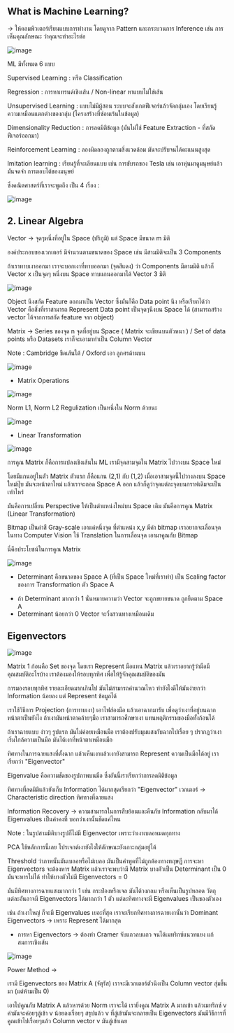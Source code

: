 ## What is Machine Learning?

-> ให้คอมพิวเตอร์เรียนแบบการทำงาน โดยดูจาก Pattern และกระบวนการ Inference เช่น การเห็นคุณลักษณะ ว่าคุณจะทำอะไรต่อ

![image](https://github.com/user-attachments/assets/6ddbcc13-36cf-4df5-a3e9-4adc7b51e79e)

ML มีทั้งหมด 6 แบบ

Supervised Learning : หรือ Classification

Regression : การหาเทรนด์เชิงเส้น / Non-linear หาแบบไม่ใช่เส้น

Unsupervised Learning : แบบไม่มีผู้สอน ระบบจะสังเกตฟีเจอร์แล้วจัดกลุ่มเอง โดยเรียนรู้ความเหมือนแตกต่างของกลุ่ม (โครงสร้างที่ซ่อนเร้นในข้อมูล)

Dimensionality Reduction : การลดมิติข้อมูล (มันไม่ใช่ Feature Extraction - ที่สกัดฟีเจอร์ออกมา)

Reinforcement Learning : ลองผิดลองถูกตามสิ่งแวดล้อม มันจะปรับจนได้คะแนนสูงสุด

Imitation learning : เรียนรู้ที่จะเลียนแบบ เช่น การขับรถของ Tesla เช่น เอาหุ่นมาดูมนุษย์แล้วมันจดจำ การตอบโต้ของมนุษย์

ซึ่งคณิตศาสตร์ที่เราจะพูดถึง เป็น 4 เรื่อง :

![image](https://github.com/user-attachments/assets/536ad87a-f759-4696-81b1-aac700e61a22)

## 2. Linear Algebra

Vector -> จุดๆหนึ่งที่อยู่ใน Space (ปริภูมิ) แต่ Space มีขนาด m มิติ 

องค์ประกอบของเวกเตอร์ มีจำนวนตามขนาดของ Space เช่น มีสามมิติจะเป็น 3 Components

ถ้าเราทาบเงาออกมา เราจะบอกเงาที่ทาบออกมา (จุดสีแดง) ว่า Components มีตามมิติ แล้วก็ Vector x เป็นจุดๆ หนึ่งบน Space ทาบแกนออกมาได้ Vector 3 มิติ

![image](https://github.com/user-attachments/assets/8094ccdf-27f7-4b9c-9acc-5b177376906c)

Object นึงสกัด Feature ออกมาเป็น Vector ซึ่งมันก็คือ Data point นึง 
หรือเรียกได้ว่า Vector คือสิ่งที่เราสามารถ Represent Data point เป็นจุดๆนึงบน Space ได้
(สามารถสร้าง vector ได้จากการสกัด feature จาก object)

Matrix -> Series ของจุด n จุดที่อยู่บน Space ( Matrix จะเขียนบนตัวหนา ) / Set of data points หรือ Datasets เราก็จะเอามาทำเป็น Column Vector

Note : Cambridge ขีดเส้นใต้ / Oxford เอา ลูกศรด้านบน

![image](https://github.com/user-attachments/assets/75575c45-20da-4d64-b961-7eb82c8c8459)

* Matrix Operations

![image](https://github.com/user-attachments/assets/d424d8a7-91fa-48b9-b89e-d5d81b73a453)

Norm L1, Norm L2 Regulization เป็นหนึ่งใน Norm ด้วยนะ

![image](https://github.com/user-attachments/assets/3d998b10-572a-4389-bfa7-c37f7af14f29)

* Linear Transformation

![image](https://github.com/user-attachments/assets/950532b9-ebae-4edc-9c00-b11d94ab3542)

การคูณ Matrix ก็คือการแปลงเชิงเส้นใน ML เรามีจุดสามจุดใน Matrix ไปวางบน Space ใหม่

โดยมีแกนอยู่ในตัว Matrix ตัวแรก ก็คือแกน (2,1) กับ (1,2) เมื่อเอาสามจุดนี้ไปวางลงบน Space ใหม่ปุ๊บ มันจะหน้าตาใหม่ แล้วเราจะถอด Space A ออก
แล้วก็ดูว่าจุดแต่ละจุดบนกราฟเดิมจะเป็นเท่าไหร่

มันคือการเปลี่ยน Perspective ให้เป็นตำแหน่งใหม่บน Space เดิม มันคือการคูณ Matrix (Linear Transformation)

Bitmap เป็นค่าสี Gray-scale เอาแค่หนึ่งจุด ที่ตำแหน่ง x,y มีค่า bitmap เราอยากจะเลื่อนจุด ในทาง Computer Vision ใช้ Translation ในการเลื่อนจุด เอามาคูณกับ Bitmap

นี่คือประโยชน์ในการคูณ Matrix 

![image](https://github.com/user-attachments/assets/d313c86d-6771-463a-a2ee-e8332b446f6a)

* Determinant คือขนาดของ Space A (ที่เป็น Space ใหม่ที่เราทำ) เป็น Scaling factor ของการ Transformation ตัว Space A 

- ถ้า Determinant มากกว่า 1 นั่นหมายความว่า Vector จะถูกขยายขนาด ถูกยืดตาม Space A
- Determinant น้อยกว่า 0 Vector จะวิ่งสวนทางเหมือนเดิม

## Eigenvectors

![image](https://github.com/user-attachments/assets/1b2944b2-74c1-4b7f-8b6a-40f269022164)

Matrix 1 ก้อนคือ Set ของจุด โดยเรา Represent มือแทน Matrix แล้วเราอยากรู้ว่ามือมีคุณสมบัติอะไรบ้าง เราต้องมองให้รอบทุกทิศ เพื่อให้รู้จักคุณสมบัติของมัน

การมองรอบทุกทิศ รายละเอียดมากเกินไป มันไม่สามารถคำนวณไหว ทำยังไงดีให้มันง่ายกว่า Information น้อยลง แต่ Represent ข้อมูลได้

เราใช้วิธีการ Projection (การทาบเงา) เอาไฟส่องมือ แล้วเอาฉากมารับ เพื่อดูว่าเงาที่อยู่บนฉากหน้าตาเป็นยังไง ถ้าเงามันหน้าตาคล้ายๆมือ เราสามารถศึกษาเงา แทนพฤติกรรมของมือทั้งก้อนได้

ถ้าเราฉายแบบ ง่าวๆ รูปแรก มันไม่ค่อยเหมือนมือ เราต้องปรับมุมแสงกับฉากไปเรื่อย ๆ ปรากฎว่าเงาเริ่มใกล้ความเป็นมือ มันได้เงาที่หน้าตาเหมือนมือ

ทิศทางในการฉายแสงที่ตั้งฉาก แล้วเห็นเงาแล้วเงายังสามารถ Represent ความเป็นมือได้อยู่ เราเรียกว่า "Eigenvector"

Eigenvalue คือความชัดของรูปภาพบนมือ ซึ่งอันนี้เราเรียกว่าการลดมิติข้อมูล 

ทิศทางที่ลดมิติแล้วยังเก็บ Information ได้มากสุดเรียกว่า "Eigenvector" เวกเตอร์ -> Characteristic direction ทิศทางที่ฉายแสง

Information Recovery -> ความสามารถในการสืบย้อนและคืนกับ Information กลับมาได้ Eigenvalues เป็นค่าคงที่ บอกว่าเงานั้นชัดแค่ไหน

Note : ในรูปสามมิติบางรูปก็ไม่มี Eigenvector เพราะว่าเงาเบลอหมดทุกทาง

PCA ใช้หลักการนี้เลย โปรเจกต์เงายังไงให้ลักษณะยังเกาะกลุ่มอยู่ได้

Threshold ว่าภาพนั้นมันเบลอหรือไม่เบลอ มันเป็นคำพูดที่ไม่ถูกต้องทางทฤษฏี การจะหา Eigenvectors จะต้องหาร Matrix แล้วเราจะพบว่ามี Matrix บางตัวเป็น Determinant เป็น 0 มันจะหารไม่ได้ ทำให้บางตัวไม่มี Eigenvectors = 0

มันมีทิศทางการฉายแสงมากกว่า 1 เช่น กระป๋องหรือเจล มันได้วงกลม หรือเห็นเป็นรูปหลอด วัตถุแต่ละอันอาจมี Eigenvectors ได้มากกว่า 1 ตัว แต่ละทิศทางจะมี Eigenvalues เป็นของตัวเอง

เช่น ถ้าเงาใหญ่ ก็จะมี Eigenvalues เยอะที่สุด เราจะเรียกทิศทางการฉายเงานั้นว่า Dominant Eigenvectors -> เพราะ Represent ได้มากสุด

* การหา Eigenvectors -> ต้องทำ Cramer จับแถวลบแถว จนได้เมทริกซ์แนวทแยง แก้สมการเชิงเส้น

![image](https://github.com/user-attachments/assets/af67b057-bc10-409d-bfec-c68f72a69688)

Power Method ->

เรามี Eigenvectors ของ Matrix A (จัตุรัส) เราจะมีเวกเตอร์ตัวนึงเป็น Column vector สุ่มขึ้นมา (แต่ห้ามเป็น 0)

เอาไปคูณกับ Matrix A แล้วหารด้วย Norm เราจะได้ เรายิ่งคูณ Matrix A มากเข้า แล้วเมทริกซ์ v ค่ามันจะค่อยๆลู่เข้า
v น้อยลงเรื่อยๆ สรุปแล้ว v ที่ลู่เข้ามันจะกลายเป็น Eigenvectors มันมีวิธีการที่คูณเข้าไปเรื่อยๆแล้ว Column vector v มันลู่เข้าเฉย




